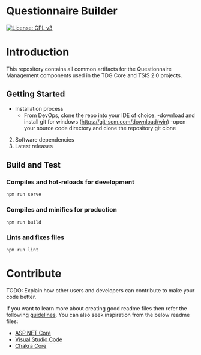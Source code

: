 # Questionnaire Builder

[![License: GPL v3](https://img.shields.io/badge/License-GPLv3-blue.svg)](https://www.gnu.org/licenses/gpl-3.0)

# Introduction

This repository contains all common artifacts for the Questionnaire Management components used in the TDG Core and TSIS 2.0 projects.

## Getting Started

- Installation process
    - From DevOps, clone the repo into your IDE of choice.
-download and install git for windows (<https://git-scm.com/download/win>)
-open your source code directory and clone the repository
git clone

2. Software dependencies
3. Latest releases

## Build and Test

### Compiles and hot-reloads for development

```
npm run serve
```

### Compiles and minifies for production

```
npm run build
```

### Lints and fixes files

```
npm run lint
```

# Contribute

TODO: Explain how other users and developers can contribute to make your code better.

If you want to learn more about creating good readme files then refer the following [guidelines](https://docs.microsoft.com/en/azure/devops/repos/git/create-a-readme?view=azure-devops). You can also seek inspiration from the below readme files:

- [ASP.NET Core](https://github.com/aspnet/Home)
- [Visual Studio Code](https://github.com/Microsoft/vscode)
- [Chakra Core](https://github.com/Microsoft/ChakraCore)
